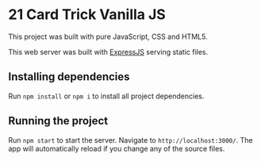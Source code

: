 # 21 Card Trick Vanilla JS

This project was built with pure JavaScript, CSS and HTML5. 

This web server was built with [ExpressJS](https://expressjs.com) serving static files.

## Installing dependencies

Run `npm install` or `npm i` to install all project dependencies.

## Running the project

Run `npm start` to start the server. Navigate to `http://localhost:3000/`. The app will automatically reload if you change any of the source files.
